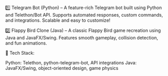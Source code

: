 1️⃣ Telegram Bot (Python) – A feature-rich Telegram bot built using Python and Telethon/Bot API. Supports automated responses, custom commands, and integrations. Scalable and easy to customize!

2️⃣ Flappy Bird Clone (Java) – A classic Flappy Bird game recreation using Java and JavaFX/Swing. Features smooth gameplay, collision detection, and fun animations.

📌 Tech Stack:

Python: Telethon, python-telegram-bot, API integrations
Java: JavaFX/Swing, object-oriented design, game physics
